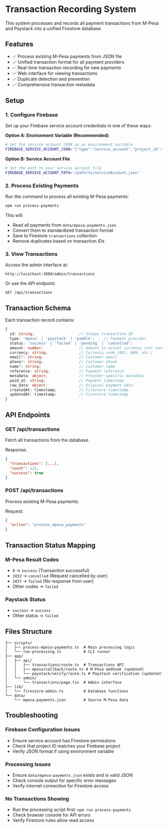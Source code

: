 # Transaction Recording System

This system processes and records all payment transactions from M-Pesa and Paystack into a unified Firestore database.

## Features

- ✅ Process existing M-Pesa payments from JSON file
- ✅ Unified transaction format for all payment providers
- ✅ Real-time transaction recording for new payments
- ✅ Web interface for viewing transactions
- ✅ Duplicate detection and prevention
- ✅ Comprehensive transaction metadata

## Setup

### 1. Configure Firebase

Set up your Firebase service account credentials in one of these ways:

**Option A: Environment Variable (Recommended)**
```bash
# Set the service account JSON as an environment variable
FIREBASE_SERVICE_ACCOUNT_JSON='{"type":"service_account","project_id":"your-project",...}'
```

**Option B: Service Account File**
```bash
# Set the path to your service account file
FIREBASE_SERVICE_ACCOUNT_PATH='/path/to/serviceAccount.json'
```

### 2. Process Existing Payments

Run the command to process all existing M-Pesa payments:

```bash
npm run process-payments
```

This will:
- Read all payments from `data/mpesa-payments.json`
- Convert them to standardized transaction format
- Save to Firestore `transactions` collection
- Remove duplicates based on transaction IDs

### 3. View Transactions

Access the admin interface at:
```
http://localhost:3000/admin/transactions
```

Or use the API endpoint:
```
GET /api/transactions
```

## Transaction Schema

Each transaction record contains:

```typescript
{
  id: string;                    // Unique transaction ID
  type: 'mpesa' | 'paystack' | 'paddle';    // Payment provider
  status: 'success' | 'failed' | 'pending' | 'cancelled';
  amount: number;                // Amount in actual currency (not cents)
  currency: string;              // Currency code (KES, NGN, etc.)
  email?: string;                // Customer email
  phone?: string;                // Customer phone
  name?: string;                 // Customer name
  reference: string;             // Payment reference
  metadata: object;              // Provider-specific metadata
  paid_at: string;               // Payment timestamp
  raw_data: object;              // Original payment data
  createdAt: timestamp;          // Firestore timestamp
  updatedAt: timestamp;          // Firestore timestamp
}
```

## API Endpoints

### GET /api/transactions
Fetch all transactions from the database.

Response:
```json
{
  "transactions": [...],
  "count": 123,
  "success": true
}
```

### POST /api/transactions
Process existing M-Pesa payments.

Request:
```json
{
  "action": "process_mpesa_payments"
}
```

## Transaction Status Mapping

### M-Pesa Result Codes
- `0` → `success` (Transaction successful)
- `1032` → `cancelled` (Request cancelled by user)
- `1037` → `failed` (No response from user)
- Other codes → `failed`

### Paystack Status
- `success` → `success`
- Other status → `failed`

## Files Structure

```
├── scripts/
│   ├── process-mpesa-payments.ts  # Main processing logic
│   └── run-processing.ts          # CLI runner
├── app/
│   ├── api/
│   │   ├── transactions/route.ts  # Transactions API
│   │   ├── mpesa/callback/route.ts # M-Pesa webhook (updated)
│   │   └── paystack/verify/route.ts # Paystack verification (updated)
│   └── admin/
│       └── transactions/page.tsx  # Admin interface
├── lib/
│   └── firestore-admin.ts         # Database functions
└── data/
    └── mpesa-payments.json        # Source M-Pesa data
```

## Troubleshooting

### Firebase Configuration Issues
- Ensure service account has Firestore permissions
- Check that project ID matches your Firebase project
- Verify JSON format if using environment variable

### Processing Issues
- Ensure `data/mpesa-payments.json` exists and is valid JSON
- Check console output for specific error messages
- Verify internet connection for Firestore access

### No Transactions Showing
- Run the processing script first: `npm run process-payments`
- Check browser console for API errors
- Verify Firestore rules allow read access
